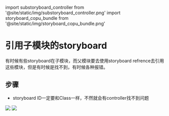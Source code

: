 import substoryboard_controller from '@site/static/img/substoryboard_controller.png'
import storyboard_copu_bundle from '@site/static/img/storyboard_copu_bundle.png'

# 引用子模块的storyboard

有时候有些storyboard在子模块，而父模块要去使用storyboard refrence去引用这些模块，但是有时候是找不到，有时候各种报错。

## 步骤

-   storyboard ID一定要和Class一样，不然就会有controller找不到问题

<img src={storyboard_copu_bundle} width={500} />

<img src={storyboard_copu_bundle} />